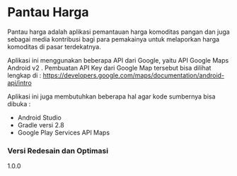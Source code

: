 # Pantau Harga

Pantau harga adalah aplikasi pemantauan harga komoditas pangan dan juga sebagai media kontribusi bagi para pemakainya untuk melaporkan harga komoditas di pasar terdekatnya.

Aplikasi ini menggunakan beberapa API dari Google, yaitu API Google Maps Android v2 . Pembuatan API Key dari Google Map tersebut bisa dilihat lengkap di : 
https://developers.google.com/maps/documentation/android-api/intro

Aplikasi ini juga membutuhkan beberapa hal agar kode sumbernya bisa dibuka :
  - Android Studio
  - Gradle versi 2.8 
  - Google Play Services API Maps

### Versi Redesain dan Optimasi
1.0.0